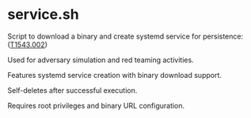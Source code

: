 # service.sh
Script to download a binary and create systemd service for persistence: ([T1543.002](https://attack.mitre.org/techniques/T1543/002/))

Used for adversary simulation and red teaming activities.

Features systemd service creation with binary download support.

Self-deletes after successful execution.

Requires root privileges and binary URL configuration.

